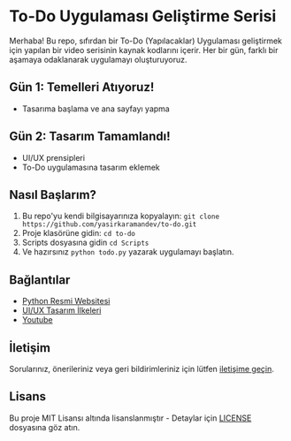 # To-Do Uygulaması Geliştirme Serisi

Merhaba! Bu repo, sıfırdan bir To-Do (Yapılacaklar) Uygulaması geliştirmek için yapılan bir video serisinin kaynak kodlarını içerir. Her bir gün, farklı bir aşamaya odaklanarak uygulamayı oluşturuyoruz.

## Gün 1: Temelleri Atıyoruz!

- Tasarıma başlama ve ana sayfayı yapma

## Gün 2: Tasarım Tamamlandı!

- UI/UX prensipleri
- To-Do uygulamasına tasarım eklemek

## Nasıl Başlarım?

1. Bu repo'yu kendi bilgisayarınıza kopyalayın: `git clone https://github.com/yasirkaramandev/to-do.git`
2. Proje klasörüne gidin: `cd to-do`
3. Scripts dosyasına gidin `cd Scripts`
4. Ve hazırsınız `python todo.py` yazarak uygulamayı başlatın.

## Bağlantılar

- [Python Resmi Websitesi](https://www.python.org/)
- [UI/UX Tasarım İlkeleri](https://www.smashingmagazine.com/2018/01/functional-minimal-web-design/)
- [Youtube](https://www.youtube.com/channel/UCjRGTh9WLtLPdYBwMphjF6w)

## İletişim

Sorularınız, önerileriniz veya geri bildirimleriniz için lütfen [iletişime geçin](https://www.youtube.com/channel/UCjRGTh9WLtLPdYBwMphjF6w).

## Lisans

Bu proje MIT Lisansı altında lisanslanmıştır - Detaylar için [LICENSE](LICENSE) dosyasına göz atın.

